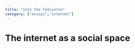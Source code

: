 ```yaml
---
title: "Into the fediverse"
category: ["essays","internet"]
---
```


# The internet as a social space